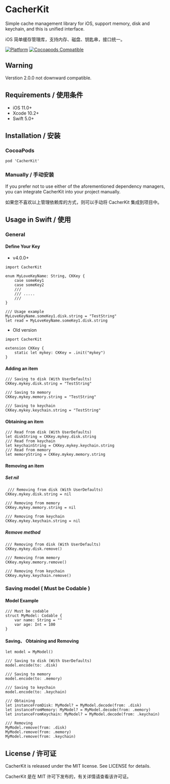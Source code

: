# CacherKit

Simple cache management library for iOS, support memory, disk and keychain, and this is unified interface.

iOS 简单缓存管理库，支持内存、磁盘、钥匙串，接口统一。

[![Platform](https://img.shields.io/cocoapods/p/CacherKit.svg?style=flat)](https://github.com/ZuopanYao/CacherKit)
[![Cocoapods Compatible](https://img.shields.io/cocoapods/v/CacherKit.svg)](https://cocoapods.org/pods/CacherKit)

## Warning

Verstion 2.0.0 not downward compatible.

## Requirements / 使用条件

- iOS 11.0+ 
- Xcode 10.2+
- Swift 5.0+


## Installation / 安装

### CocoaPods

```
pod 'CacherKit'
```

### Manually / 手动安装

If you prefer not to use either of the aforementioned dependency managers, you can integrate CacherKit into your project manually.

如果您不喜欢以上管理依赖库的方式，则可以手动将 CacherKit 集成到项目中。


## Usage in Swift / 使用

### General

#### Define Your Key

- v4.0.0+

```
import CacherKit

enum MyLoveKeyName: String, CKKey {
    case someKey1
    case someKey2
    ///
    /// .....
    ///
}

/// Usage example
MyLoveKeyName.someKey1.disk.string = "TestString"
let read = MyLoveKeyName.someKey1.disk.string 

```

- Old version

```
import CacherKit

extension CKKey {
    static let mykey: CKKey = .init("mykey")
}

```

#### Adding an item
```
/// Saving to disk (With UserDefaults)
CKKey.mykey.disk.string = "TestString"
        
/// Saving to memory
CKKey.mykey.memory.string = "TestString"
        
/// Saving to keychain
CKKey.mykey.keychain.string = "TestString"
```

#### Obtaining an item 

```
/// Read from disk (With UserDefaults)
let diskString = CKKey.mykey.disk.string
/// Read from keychain
let keychainString = CKKey.mykey.keychain.string
/// Read from memory
let memoryString = CKKey.mykey.memory.string
```

#### Removing an item
##### Set nil
```
 /// Removing from disk (With UserDefaults)
CKKey.mykey.disk.string = nil
    
/// Removing from memory
CKKey.mykey.memory.string = nil
    
/// Removing from keychain
CKKey.mykey.keychain.string = nil
```

##### Remove method
```
/// Removing from disk (With UserDefaults)
CKKey.mykey.disk.remove()
    
/// Removing from memory
CKKey.mykey.memory.remove()
    
/// Removing from keychain
CKKey.mykey.keychain.remove()
```

### Saving model ( Must be Codable )

#### Model Example

```
/// Must be codable
struct MyModel: Codable {
    var name: String = ""
    var age: Int = 100
}

```

#### Saving、 Obtaining and Removing

```
let model = MyModel()
        
/// Saving to disk (With UserDefaults)
model.encode(to: .disk)
    
/// Saving to memory
model.encode(to: .memory)
    
/// Saving to keychain
model.encode(to: .keychain)
    
/// Obtaining
let instanceFromDisk: MyModel? = MyModel.decode(from: .disk)
let instanceFromMemory: MyModel? = MyModel.decode(from: .memory)
let instanceFromKeychain: MyModel? = MyModel.decode(from: .keychain)
        
/// Removing
MyModel.remove(from: .disk)
MyModel.remove(from: .memory)
MyModel.remove(from: .keychain)
```


## License / 许可证

CacherKit is released under the MIT license. See LICENSE for details.

CacherKit 是在 MIT 许可下发布的，有关详情请查看该许可证。